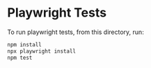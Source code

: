 # Playwright Tests

To run playwright tests, from this directory, run:

```bash
npm install
npx playwright install
npm test
```
